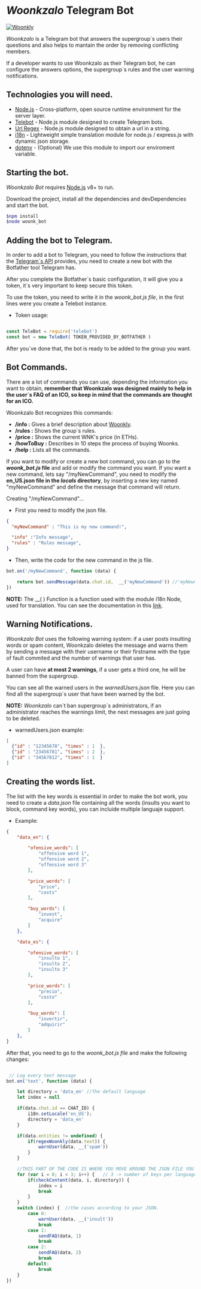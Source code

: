 # _Woonkzalo_ Telegram Bot
[![Woonkly](https://woonkly.com/img/powered_woonkly.png)](https://woonkly.com)

_Woonkzalo_ is a Telegram bot that answers the supergroup´s users their questions and also helps to mantain the order by removing conflicting members.

If a developer wants to use Woonkzalo as their Telegram bot, he can configure the answers options, the supergroup´s rules and the user warning notifications.

## Technologies you will need.
* [Node.js](https://nodejs.org/en/) - Cross-platform, open source runtime environment for the server layer.
* [Telebot](https://github.com/mullwar/telebot) - Node.js module designed to create Telegram bots.
* [Url Regex](https://www.npmjs.com/package/url-regex) - Node.js module designed to obtain a url in a string.
* [i18n](https://github.com/mashpie/i18n-node) - Lightweight simple translation module for node.js / express.js with dynamic json storage.
* [dotenv](https://www.npmjs.com/package/dotenv) - (Optional) We use this module to import our enviroment variable.
## Starting the bot.
_Woonkzalo Bot_ requires [Node.js](https://nodejs.org/) v8+ to run.

Download the project, install all the dependencies and devDependencies and start the bot.

```bash
$npm install
$node woonk_bot
```
## Adding the bot to Telegram.
In order to add a bot to Telegram, you need to follow the instructions that the [Telegram´s API](https://core.telegram.org/bots) provides, you need to create a new bot with the Botfather tool Telegram has.

After you complete the Botfather´s basic configuration, it will give you a token, it´s very important to keep secure this token.

To use the token, you need to write it in the _woonk_bot.js file_, in the first lines were you create a Telebot instance.

* Token usage:
```JavaScript

const TeleBot = require('telebot')
const bot = new TeleBot( TOKEN_PROVIDED_BY_BOTFATHER )

```
After you´ve done that, the bot is ready to be added to the group you want.

## Bot Commands.
There are a lot of commands you can use, depending the information you want to obtain, **remember that Woonkzalo was designed mainly to help in the user´s FAQ of an ICO, so keep in mind that the commands are thought for an ICO.**

Woonkzalo Bot recognizes this commands:

* **/info :** Gives a brief description about [Woonkly](https://woonkly.com).
* **/rules :** Shows the group´s rules.
* **/price :** Shows the current WNK's price (in ETHs).
* **/howToBuy :** Describes in 10 steps the process of buying Woonks.
* **/help :** Lists all the commands.

If you want to modify or create a new bot command, you can go to the **_woonk_bot.js_ file** and add or modify the command you want. If you want a new command, lets say "/myNewCommand", you need to modify the **en_US.json file in the _locals_ directory**, by inserting a new key named "myNewCommand" and define the message that command will return.

Creating "/myNewCommand"...

* First you need to modify the json file.
```json
{
  "myNewCommand" : "This is my new command!",

  "info" :"Info message",
  "rules" : "Rules message",
}
```
* Then, write the code for the new command in the js file.
```JavaScript
bot.on('/myNewCommand', function (data) {

    return bot.sendMessage(data.chat.id,  __('myNewCommand')) //'myNewCommand' represents the key in the JSON file
})
```
**NOTE:** The __( ) Function is a function used with the module i18n Node, used for translation. You can see the documentation in this [link](https://github.com/mashpie/i18n-node).


## Warning Notifications.
_Woonkzalo Bot_ uses the following warning system: if a user posts insulting words or spam content, Woonkzalo deletes the message and warns them by sending a message with their username or their firstname with the type of fault commited and the number of warnings that user has.

A user can have **at most 2 warnings**, if a user gets a third one, he will be banned from the supergroup.

You can see all the warned users in the _warnedUsers.json_ file. Here you can find all the supergroup´s user that have been warned by the bot.

**NOTE:** _Woonkzalo_ can´t ban supergroup´s administrators, if an administrator reaches the warnings limit, the next messages are just going to be deleted.

* warnedUsers.json example:

```json
[
  {"id" : "12345678", "times" : 1  },
  {"id" : "23456781", "times" : 2  },
  {"id" : "34567812", "times" : 1  }
]
```


## Creating the words list.
The list with the key words is essential in order to make the bot work, you need to create a _data.json_ file containing all the words (insults you want to block, command key words), you can incluide multiple languaje support.

* Example:
```json
{
    "data_en": {

        "ofensive_words": [
            "offensive word 1",
            "offensive word 2",
            "offensive word 3"
        ],

        "price_words": [
            "price",
            "costs"
        ],

        "buy_words": [
            "invest",
            "acquire"
        ]
    },

    "data_es": {

        "ofensive_words": [
            "insulto 1",
            "insulto 2",
            "insulto 3"
        ],

        "price_words": [
            "precio",
            "costo"
        ],

        "buy_words": [
            "invertir",
            "adquirir"
        ]
    },
}
```

After that, you need to go to the _woonk_bot.js file_ and make the following changes:
```JavaScript

 // Log every text message
bot.on('text', function (data) {

    let directory = 'data_en' //The default language
    let index = null

    if(data.chat.id == CHAT_ID) {
        i18n.setLocale('en_US');
        directory = 'data_en'
    }

    if(data.entities != undefined) {
        if(regexWoonkly(data.text)) {
            warnUser(data, __('spam'))
        }
    }

    //THIS PART OF THE CODE IS WHERE YOU MOVE AROUND THE JSON FILE YOU HAVE JUST CREATED.
    for (var i = 0; i < 3; i++) {   // 3 -> number of keys per language.
        if(checkContent(data, i, directory)) {
            index = i
            break
        }
    }
    switch (index) {  //the cases according to your JSON.
        case 0:
            warnUser(data, __('insult'))
            break
        case 1:
            sendFAQ(data, 1)
            break
        case 2:
            sendFAQ(data, 2)
            break
        default:
            break
    }
})

```
